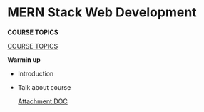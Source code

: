 # MERN Stack Web Development

**COURSE TOPICS**

[COURSE TOPICS](https://docs.google.com/spreadsheets/d/1lEdATp18fRM0FKvwVG5KdCKRLHEkDfmCOa13u110ClY/edit#gid=0)

**Warmin up**

- Introduction

- Talk about course

  [Attachment DOC](https://docs.google.com/document/d/1SSTrv4jbhpEW_OyUNsIwkgYTDSF92fG8bjwRXI-ub1M/edit?usp=sharing)

  